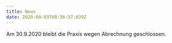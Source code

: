 ```yaml
---
title: News
date: 2020-09-03T08:36:57.639Z
---
```

Am 30.9.2020 bleibt die Praxis wegen Abrechnung geschlossen.